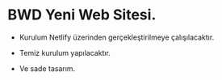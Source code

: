 # BWD Yeni Web Sitesi.

* Kurulum Netlify üzerinden gerçekleştirilmeye çalışılacaktır.

* Temiz kurulum yapılacaktır.

* Ve sade tasarım.